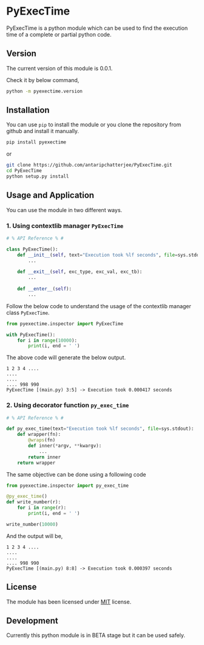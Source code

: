 # PyExecTime

PyExecTime is a python module which can be used to find the execution time of a complete or partial python code. 

## Version

The current version of this module is 0.0.1.

Check it by below command,

```bash
python -m pyexectime.version
```

## Installation

You can use `pip` to install the module or you clone the repository from github and install it manually.

```bash
pip install pyexectime
```

or

```bash
git clone https://github.com/antaripchatterjee/PyExecTime.git
cd PyExecTime
python setup.py install
```

## Usage and Application

You can use the module in two different ways.

### 1. Using contextlib manager `PyExecTime`

```python
# % API Reference % #

class PyExecTime():
    def __init__(self, text="Execution took %lf seconds", file=sys.stdout):
        ...
    
    def __exit__(self, exc_type, exc_val, exc_tb):
        ...
    
    def __enter__(self):
        ...
```

Follow the below code to understand the usage of the contextlib manager class `PyExecTime`.

```python
from pyexectime.inspector import PyExecTime

with PyExecTime():
    for i in range(10000):
        print(i, end = ' ')
```

The above code will generate the below output.

```output
1 2 3 4 ....
....
....
.... 998 990
PyExecTime [(main.py) 3:5] -> Execution took 0.000417 seconds
```

### 2. Using decorator function `py_exec_time`
```python
# % API Reference % #

def py_exec_time(text="Execution took %lf seconds", file=sys.stdout):
    def wrapper(fn):
        @wraps(fn)
        def inner(*argv, **kwargv):
            ...
        return inner
    return wrapper
```
The same objective can be done using a following code

```python
from pyexectime.inspector import py_exec_time

@py_exec_time()
def write_number(r):
    for i in range(r):
        print(i, end = ' ')

write_number(10000)
```
And the output will be,

```output
1 2 3 4 ....
....
....
.... 998 990
PyExecTime [(main.py) 8:8] -> Execution took 0.000397 seconds
```

## License

The module has been licensed under [MIT](https://github.com/antaripchatterjee/PyExecTime/blob/master/LICENSE) license.

## Development

Currently this python module is in BETA stage but it can be used safely.
